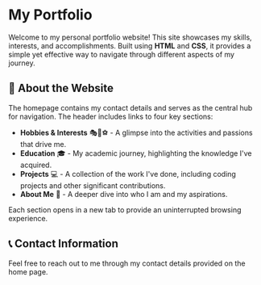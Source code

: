 # My Portfolio

Welcome to my personal portfolio website! This site showcases my skills, interests, and accomplishments. Built using **HTML** and **CSS**, it provides a simple yet effective way to navigate through different aspects of my journey.

## 🚀 About the Website

The homepage contains my contact details and serves as the central hub for navigation. The header includes links to four key sections:

- **Hobbies & Interests** 🎭🎨⚽ - A glimpse into the activities and passions that drive me.
- **Education** 🎓 - My academic journey, highlighting the knowledge I've acquired.
- **Projects** 💻 - A collection of the work I've done, including coding projects and other significant contributions.
- **About Me** 👤 - A deeper dive into who I am and my aspirations.

Each section opens in a new tab to provide an uninterrupted browsing experience.

## 📞 Contact Information

Feel free to reach out to me through my contact details provided on the home page.


